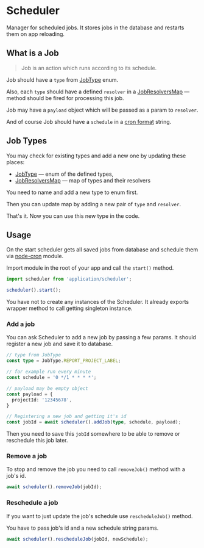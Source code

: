 # Scheduler

Manager for scheduled jobs. It stores jobs in the database
and restarts them on app reloading.

## What is a Job

> Job is an action which runs according to its schedule.

Job should have a `type` from [JobType](/app/types/entities/job.ts) enum.

Also, each `type` should have a defined `resolver` in a [JobResolversMap](/app/backend/src/application/scheduler/resolvers.ts) — method
should be fired for processing this job.

Job may have a `payload` object which will be passed as a param to `resolver`.

And of course Job should have a `schedule` in a [cron format](https://github.com/node-cron/node-cron#cron-syntax) string.

## Job Types

You may check for existing types and add a new one by updating these places:

- [JobType](/app/types/entities/job.ts) — enum of the defined types,
- [JobResolversMap](/app/backend/src/application/scheduler/resolvers.ts) — map of types and their resolvers

You need to name and add a new type to enum first.

Then you can update map by adding a new pair of `type` and `resolver`.

That's it. Now you can use this new type in the code.

## Usage

On the start scheduler gets all saved jobs from database and schedule them via [node-cron](https://github.com/node-cron/node-cron#cron-syntax) module.

Import module in the root of your app and call the `start()` method.

```typescript
import scheduler from 'application/scheduler';

scheduler().start();
```

You have not to create any instances of the Scheduler.
It already exports wrapper method to call getting singleton instance.

### Add a job

You can ask Scheduler to add a new job by passing a few params.
It should register a new job and save it to database.

```typescript
// type from JobType
const type = JobType.REPORT_PROJECT_LABEL;

// for example run every minute
const schedule = '0 */1 * * * *';

// payload may be empty object
const payload = {
  projectId: '12345678',
}

// Registering a new job and getting it's id
const jobId = await scheduler().addJob(type, schedule, payload);
```

Then you need to save this `jobId` somewhere to be able to remove or reschedule this job later.

### Remove a job

To stop and remove the job you need to call `removeJob()` method with a job's id.

```typescript
await scheduler().removeJob(jobId);
```

### Reschedule a job

If you want to just update the job's schedule use `rescheduleJob()` method.

You have to pass job's id and a new schedule string params.

```typescript
await scheduler().rescheduleJob(jobId, newSchedule);
```
